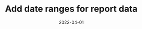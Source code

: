 ---
title: "Add date ranges for report data"
content-type: ""
date: 2022-04-01
entry-type: 
entry-category: integration
connection-id: 
connection-version: 
pull-request: "https://github.com/singer-io/tap-google-ads/pull/43"
---
